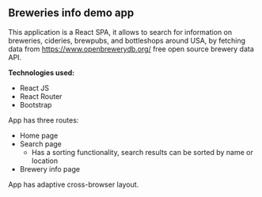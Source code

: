 ## **Breweries info demo app**

This application is a React SPA, it allows to search for information on breweries, cideries, brewpubs, and bottleshops around USA, by fetching data from https://www.openbrewerydb.org/ free open source brewery data API.

**Technologies used:**
- React JS
- React Router
- Bootstrap

App has three routes:
- Home page
- Search page
    - Has a sorting functionality, search results can be sorted by name or location
- Brewery info page

App has adaptive cross-browser layout.


